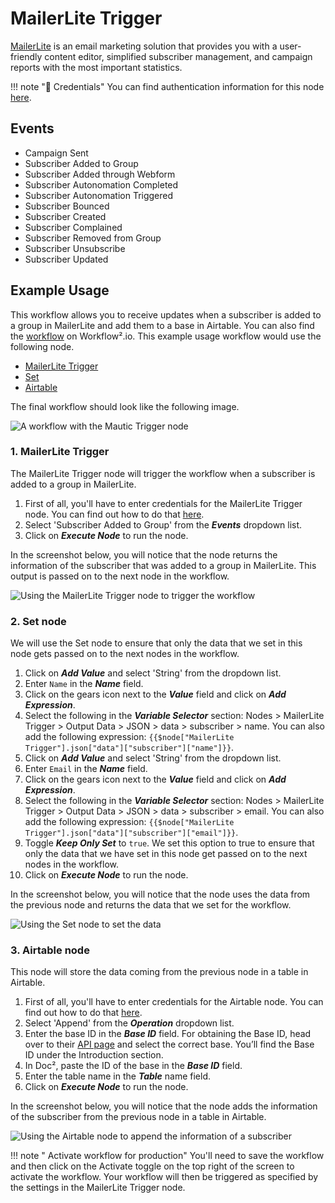 # MailerLite Trigger

[MailerLite](https://www.mailerlite.com/) is an email marketing solution that provides you with a user-friendly content editor, simplified subscriber management, and campaign reports with the most important statistics.

!!! note "🔑 Credentials"
    You can find authentication information for this node [here](/workflow/integrations/credentials/mailerLite/).


## Events

- Campaign Sent
- Subscriber Added to Group
- Subscriber Added through Webform
- Subscriber Autonomation Completed
- Subscriber Autonomation Triggered
- Subscriber Bounced
- Subscriber Created
- Subscriber Complained
- Subscriber Removed from Group
- Subscriber Unsubscribe
- Subscriber Updated

## Example Usage

This workflow allows you to receive updates when a subscriber is added to a group in MailerLite and add them to a base in Airtable. You can also find the [workflow](https://n8n.io/workflows/759) on Workflow².io. This example usage workflow would use the following node.
- [MailerLite Trigger]()
- [Set](/workflow/integrations/core-nodes/workflow-nodes-base.set/)
- [Airtable](/workflow/integrations/nodes/workflow-nodes-base.airtable/)

The final workflow should look like the following image.

![A workflow with the Mautic Trigger node](/_images/integrations/trigger-nodes/mailerlitetrigger/workflow.png)

### 1. MailerLite Trigger

 The MailerLite Trigger node will trigger the workflow when a subscriber is added to a group in MailerLite.

1. First of all, you'll have to enter credentials for the MailerLite Trigger node. You can find out how to do that [here](/workflow/integrations/credentials/mailerLite/).
2. Select 'Subscriber Added to Group' from the ***Events*** dropdown list.
3. Click on ***Execute Node*** to run the node.

In the screenshot below, you will notice that the node returns the information of the subscriber that was added to a group in MailerLite. This output is passed on to the next node in the workflow.

![Using the MailerLite Trigger node to trigger the workflow](/_images/integrations/trigger-nodes/mailerlitetrigger/mailerlitetrigger_node.png)

### 2. Set node

We will use the Set node to ensure that only the data that we set in this node gets passed on to the next nodes in the workflow.

1. Click on ***Add Value*** and select 'String' from the dropdown list.
2. Enter `Name` in the ***Name*** field.
3. Click on the gears icon next to the ***Value*** field and click on ***Add Expression***.
4. Select the following in the ***Variable Selector*** section: Nodes > MailerLite Trigger > Output Data > JSON > data > subscriber > name. You can also add the following expression: `{{$node["MailerLite Trigger"].json["data"]["subscriber"]["name"]}}`.
5. Click on ***Add Value*** and select 'String' from the dropdown list.
6. Enter `Email` in the ***Name*** field.
7. Click on the gears icon next to the ***Value*** field and click on ***Add Expression***.
8. Select the following in the ***Variable Selector*** section: Nodes > MailerLite Trigger > Output Data > JSON > data > subscriber > email. You can also add the following expression: `{{$node["MailerLite Trigger"].json["data"]["subscriber"]["email"]}}`.
9. Toggle ***Keep Only Set*** to `true`. We set this option to true to ensure that only the data that we have set in this node get passed on to the next nodes in the workflow.
10. Click on ***Execute Node*** to run the node.

In the screenshot below, you will notice that the node uses the data from the previous node and returns the data that we set for the workflow.

![Using the Set node to set the data](/_images/integrations/trigger-nodes/mailerlitetrigger/set_node.png)

### 3. Airtable node

This node will store the data coming from the previous node in a table in Airtable.

1. First of all, you'll have to enter credentials for the Airtable node. You can find out how to do that [here](/workflow/integrations/credentials/airtable/).
2. Select 'Append' from the ***Operation*** dropdown list.
3. Enter the base ID in the ***Base ID*** field. For obtaining the Base ID, head over to their [API page](https://airtable.com/api) and select the correct base. You’ll find the Base ID under the Introduction section.
4. In Doc², paste the ID of the base in the ***Base ID*** field.
5. Enter the table name in the ***Table*** name field.
6. Click on ***Execute Node*** to run the node.

In the screenshot below, you will notice that the node adds the information of the subscriber from the previous node in a table in Airtable.

![Using the Airtable node to append the information of a subscriber](/_images/integrations/trigger-nodes/mailerlitetrigger/airtable_node.png)

!!! note " Activate workflow for production"
    You'll need to save the workflow and then click on the Activate toggle on the top right of the screen to activate the workflow. Your workflow will then be triggered as specified by the settings in the MailerLite Trigger node.


